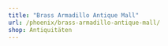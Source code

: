```yaml
---
title: "Brass Armadillo Antique Mall"
url: /phoenix/brass-armadillo-antique-mall/
shop: Antiquitäten
---
```

